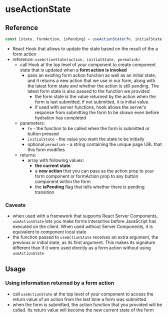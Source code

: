 # useActionState

## Reference

```jsx
const [state, formAction, isPending] = useActionState(fn, initialState, permalink?);
```

- React Hook that allows to update the state based on the result of the a form action
- reference: `useActionState(action, initialState, permalink)`
  - call Hook at the top level of your component to create component state that is updated when a **form action is invoked**
    - pass an existing form action function as well as an initial state, and it returns a new action that we use in our form, along with the latest form state and whether the action is still pending. The latest form state is also passed to the function we provided
      - the form state is the value returned by the action when the form is last submitted, if not submitted, it is initial value.
      - if used with server functions, hook allows the server’s response from submitting the form to be shown even before hydration has completed
  - parameters:
    - `fn` - the function to be called when the form is submitted or button pressed
    - `initialState` - the value you want the state to be initially
    - optional `permalink` - a string containing the unique page URL that this form modifies
  - returns:
    - array with following values:
      - **the current state**
      - a **new action** that you can pass as the action prop to your form component or formAction prop to any button component within the form
      - the **isPending** flag that tells whether there is pending transition

### Caveats

- when used with a framework that supports React Server Components, `useActionState` lets you make forms interactive before JavaScript has executed on the client. When used without Server Components, it is equivalent to component local state
- the function passed to `useActionState` receives an extra argument, the previous or initial state, as its first argument. This makes its signature different than if it were used directly as a form action without using `useActionState`

## Usage

### Using information returned by a form action

- call `useActionState` at the top level of your component to access the return value of an action from the last time a form was submitted
- when the form is submitted, the action function that you provided will be called. Its return value will become the new current state of the form
